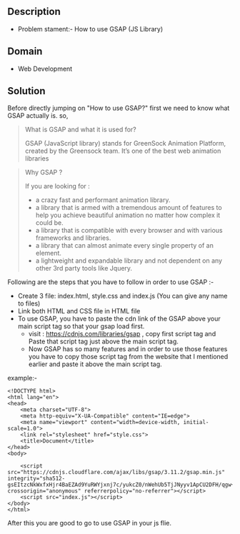 ## Description

- Problem stament:- How to use GSAP (JS Library) 

## Domain
- Web Development

## Solution

Before directly jumping on "How to use GSAP?" first we need to know what GSAP actually is. so,

> What is GSAP and what it is used for?
> 
> GSAP (JavaScript library) stands for GreenSock Animation Platform, created by the Greensock team. It’s one of the best web animation libraries 


>Why GSAP ?
>
> If you are looking for :
> 
> - a crazy fast and performant animation library.
> - a library that is armed with a tremendous amount of features to help you achieve beautiful animation no matter how complex it could be.
> - a library that is compatible with every browser and with various frameworks and libraries.
> - a library that can almost animate every single property of an element.
> - a lightweight and expandable library and not dependent on any other 3rd party tools like Jquery.
> 
Following are the steps that you have to follow in order to use GSAP :-

- Create 3 file: index.html, style.css and index.js (You can give any name to files)
- Link both HTML and CSS file in HTML file
- To use GSAP, you have to paste the cdn link of the GSAP above your main script tag so that your gsap load first.
  - visit : https://cdnjs.com/libraries/gsap , copy first script tag and Paste that script tag just above the main script tag.
  - Now GSAP has so many features and in order to use those features you have to copy those script tag from the website that I mentioned earlier and paste it above the main script tag.

example:- 
``` 
<!DOCTYPE html>
<html lang="en">
<head>
    <meta charset="UTF-8">
    <meta http-equiv="X-UA-Compatible" content="IE=edge">
    <meta name="viewport" content="width=device-width, initial-scale=1.0">
    <link rel="stylesheet" href="style.css">
    <title>Document</title>
</head>
<body>
    
    <script src="https://cdnjs.cloudflare.com/ajax/libs/gsap/3.11.2/gsap.min.js" integrity="sha512-gsEItzcNkWxfxHjr4BaEZAd9YuRWYjxnj7c/yukcZ0/nWehUb5TjJNyyv1ApCU2DFH/qgw+stFZHPOKnoQnIuQ==" crossorigin="anonymous" referrerpolicy="no-referrer"></script>
    <script src="index.js"></script>
</body>
</html> 
```

After this you are good to go to use GSAP in your js flie.
